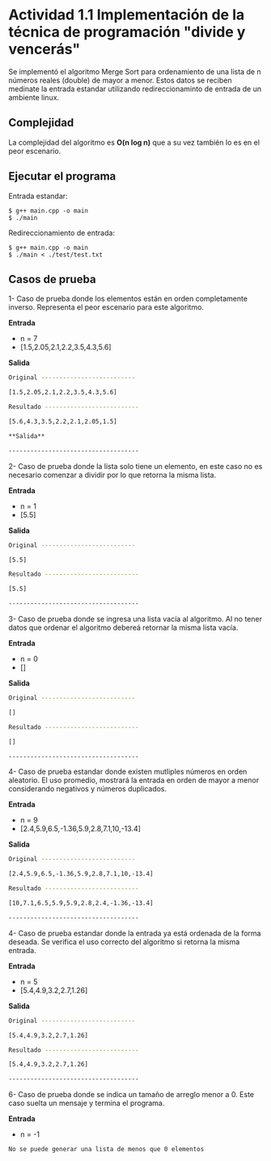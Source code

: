 # Actividad 1.1 Implementación de la técnica de programación "divide y vencerás"

Se implementó el algoritmo Merge Sort para ordenamiento de una lista de n números reales (double) de mayor a menor. Estos datos se reciben medinate la entrada estandar utilizando redireccionaminto de entrada de un ambiente linux.

## Complejidad

La complejidad del algoritmo es **O(n log n)** que a su vez también lo es en el peor escenario.

## Ejecutar el programa
Entrada estandar:
```
$ g++ main.cpp -o main
$ ./main
```

Redireccionamiento de entrada:
```
$ g++ main.cpp -o main
$ ./main < ./test/test.txt
```

## Casos de prueba

1- Caso de prueba donde los elementos están en orden completamente inverso. Representa el peor escenario para este algoritmo.

**Entrada**
- n = 7 
- [1.5,2.05,2.1,2.2,3.5,4.3,5.6]

**Salida**
```bash
Original --------------------------

[1.5,2.05,2.1,2.2,3.5,4.3,5.6]

Resultado --------------------------

[5.6,4.3,3.5,2.2,2.1,2.05,1.5]

**Salida**

------------------------------------
```

2- Caso de prueba donde la lista solo tiene un elemento, en este caso no es necesario comenzar a dividir por lo que retorna la misma lista.

**Entrada**

- n = 1
- [5.5] 

**Salida**

```bash
Original --------------------------

[5.5]

Resultado --------------------------

[5.5]

------------------------------------
```

3- Caso de prueba donde se ingresa una lista vacía al algoritmo. Al no tener datos que ordenar el algoritmo debereá retornar la misma lista vacía.

**Entrada**
- n = 0
- []

**Salida**

```bash
Original --------------------------

[]

Resultado --------------------------

[]

------------------------------------
```

4- Caso de prueba estandar donde existen mutliples números en orden aleatorio. El uso promedio, mostrará la entrada en orden de mayor a menor considerando negativos y números duplicados.

**Entrada**
- n = 9
- [2.4,5.9,6.5,-1.36,5.9,2.8,7.1,10,-13.4] 

**Salida**
```bash
Original --------------------------

[2.4,5.9,6.5,-1.36,5.9,2.8,7.1,10,-13.4]

Resultado --------------------------

[10,7.1,6.5,5.9,5.9,2.8,2.4,-1.36,-13.4]

------------------------------------
```

4- Caso de prueba estandar donde la entrada ya está ordenada de la forma deseada. Se verifica el uso correcto del algoritmo si retorna la misma entrada.

**Entrada**
- n = 5
- [5.4,4.9,3.2,2.7,1.26] 

**Salida**
```bash
Original --------------------------

[5.4,4.9,3.2,2.7,1.26]

Resultado --------------------------

[5.4,4.9,3.2,2.7,1.26]

------------------------------------
```

6- Caso de prueba donde se indica un tamaño de arreglo menor a 0. Este caso suelta un mensaje y termina el programa.

**Entrada**
- n = -1

```
No se puede generar una lista de menos que 0 elementos
```